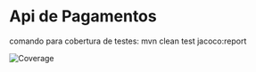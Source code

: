 # Api de Pagamentos 

comando para cobertura de testes: mvn clean test jacoco:report

![Coverage](https://imgur.com/lsx8Eds)
